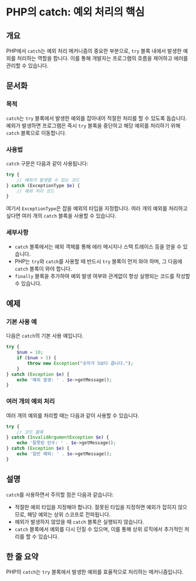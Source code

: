 <!--
Meta Description: # PHP의 catch: 예외 처리의 핵심 ## 개요 PHP에서 `catch`는 예외 처리 메커니즘의 중요한 부분으로, `try` 블록 내에서 발생한 예외를 처리하는 역할을 합니다. 이를 통해 개발자는 프로그램의 흐름을 제어하고 에러를 관리할 수 있습니다. ## 문서화...
Meta Keywords: catch, try, 예외를, 있습니다, 예외가
-->

# PHP의 catch: 예외 처리의 핵심

## 개요
PHP에서 `catch`는 예외 처리 메커니즘의 중요한 부분으로, `try` 블록 내에서 발생한 예외를 처리하는 역할을 합니다. 이를 통해 개발자는 프로그램의 흐름을 제어하고 에러를 관리할 수 있습니다.

## 문서화

### 목적
`catch`는 `try` 블록에서 발생한 예외를 잡아내어 적절한 처리를 할 수 있도록 돕습니다. 예외가 발생하면 프로그램은 즉시 `try` 블록을 중단하고 해당 예외를 처리하기 위해 `catch` 블록으로 이동합니다.

### 사용법
`catch` 구문은 다음과 같이 사용됩니다:

```php
try {
    // 예외가 발생할 수 있는 코드
} catch (ExceptionType $e) {
    // 예외 처리 코드
}
```

여기서 `ExceptionType`은 잡을 예외의 타입을 지정합니다. 여러 개의 예외를 처리하고 싶다면 여러 개의 `catch` 블록을 사용할 수 있습니다.

### 세부사항
- `catch` 블록에서는 예외 객체를 통해 에러 메시지나 스택 트레이스 등을 얻을 수 있습니다.
- PHP는 `try`와 `catch`를 사용할 때 반드시 `try` 블록이 먼저 와야 하며, 그 다음에 `catch` 블록이 와야 합니다.
- `finally` 블록을 추가하여 예외 발생 여부와 관계없이 항상 실행되는 코드를 작성할 수 있습니다.

## 예제

### 기본 사용 예
다음은 `catch`의 기본 사용 예입니다.

```php
try {
    $num = 10;
    if ($num > 5) {
        throw new Exception("숫자가 5보다 큽니다.");
    }
} catch (Exception $e) {
    echo '예외 발생: ' . $e->getMessage();
}
```

### 여러 개의 예외 처리
여러 개의 예외를 처리할 때는 다음과 같이 사용할 수 있습니다.

```php
try {
    // 코드 블록
} catch (InvalidArgumentException $e) {
    echo '잘못된 인수: ' . $e->getMessage();
} catch (Exception $e) {
    echo '일반 예외: ' . $e->getMessage();
}
```

## 설명
`catch`를 사용하면서 주의할 점은 다음과 같습니다:
- 적절한 예외 타입을 지정해야 합니다. 잘못된 타입을 지정하면 예외가 잡히지 않으므로, 해당 예외는 상위 스코프로 전파됩니다.
- 예외가 발생하지 않았을 때 `catch` 블록은 실행되지 않습니다.
- `catch` 블록에서 예외를 다시 던질 수 있으며, 이를 통해 상위 로직에서 추가적인 처리를 할 수 있습니다.

## 한 줄 요약
PHP의 `catch`는 `try` 블록에서 발생한 예외를 효율적으로 처리하는 메커니즘입니다.